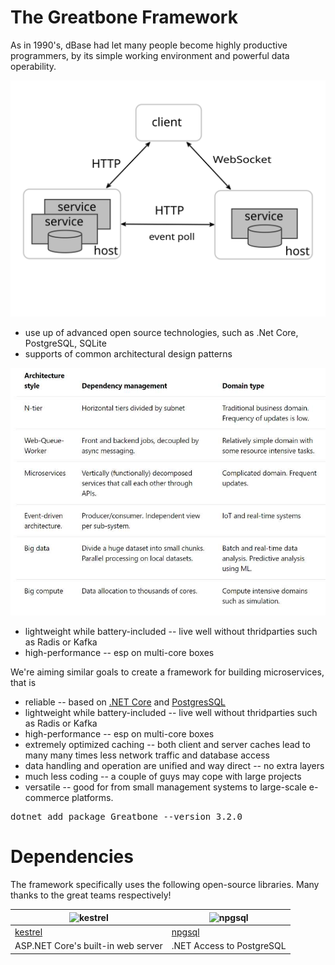 # The Greatbone Framework  

As in 1990's, dBase had let many people become highly productive programmers, by its simple working environment and powerful data operability.

<img src="./Docs/comm.svg">

* use up of advanced open source technologies, such as .Net Core, PostgreSQL, SQLite 
* supports of common architectural design patterns
<img src="./Docs/archs.jpg">

* lightweight while battery-included -- live well without thridparties such as Radis or Kafka
* high-performance -- esp on multi-core boxes

We're aiming similar goals to create a framework for building microservices, that is
* reliable -- based on [.NET Core](https://github.com/dotnet/core) and [PostgresSQL](https://www.postgresql.org/)
* lightweight while battery-included -- live well without thridparties such as Radis or Kafka
* high-performance -- esp on multi-core boxes
* extremely optimized caching -- both client and server caches lead to many many times less network traffic and database access
* data handling and operation are unified and way direct -- no extra layers
* much less coding -- a couple of guys may cope with large projects 
* versatile -- good for from small management systems to large-scale e-commerce platforms.

<pre>
dotnet add package Greatbone --version 3.2.0
</pre>

# Dependencies

The framework specifically uses the following open-source libraries. Many thanks to the great teams respectively!

| ![kestrel](https://dotnet.github.io/images/Logo_DotNet.png) | ![npgsql](http://www.npgsql.org/img/logo.svg) |
| ---- | ----- |
| [kestrel](https://github.com/aspnet/KestrelHttpServer) | [npgsql](http://www.npgsql.org) |
| ASP.NET Core's built-in web server | .NET Access to PostgreSQL |
